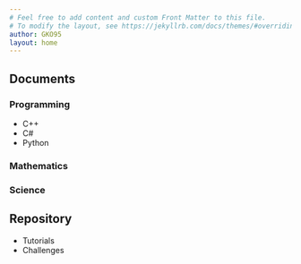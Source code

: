 ```yaml
---
# Feel free to add content and custom Front Matter to this file.
# To modify the layout, see https://jekyllrb.com/docs/themes/#overriding-theme-defaults
author: GKO95
layout: home
---
```



## Documents

### Programming

* C++
* C#
* Python

### Mathematics

### Science

## Repository

* Tutorials
* Challenges